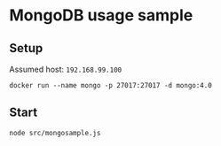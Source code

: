 # MongoDB usage sample
## Setup
Assumed host: `192.168.99.100`

`docker run --name mongo -p 27017:27017 -d mongo:4.0`

## Start
`node src/mongosample.js`
